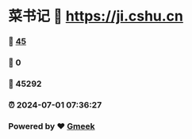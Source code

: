 # 菜书记 :link: https://ji.cshu.cn 
### :page_facing_up: [45](https://ji.cshu.cn/tag.html) 
### :speech_balloon: 0 
### :hibiscus: 45292 
### :alarm_clock: 2024-07-01 07:36:27 
### Powered by :heart: [Gmeek](https://github.com/Meekdai/Gmeek)
